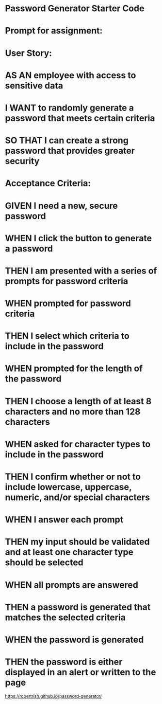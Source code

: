# Password Generator Starter Code
# Prompt for assignment:

# User Story:

# AS AN employee with access to sensitive data
# I WANT to randomly generate a password that meets certain criteria
# SO THAT I can create a strong password that provides greater security

# Acceptance Criteria:

# GIVEN I need a new, secure password
# WHEN I click the button to generate a password
# THEN I am presented with a series of prompts for password criteria
# WHEN prompted for password criteria
# THEN I select which criteria to include in the password
# WHEN prompted for the length of the password
# THEN I choose a length of at least 8 characters and no more than 128 characters
# WHEN asked for character types to include in the password
# THEN I confirm whether or not to include lowercase, uppercase, numeric, and/or special characters
# WHEN I answer each prompt
# THEN my input should be validated and at least one character type should be selected
# WHEN all prompts are answered
# THEN a password is generated that matches the selected criteria
# WHEN the password is generated
# THEN the password is either displayed in an alert or written to the page

https://robertrish.github.io/password-generator/
